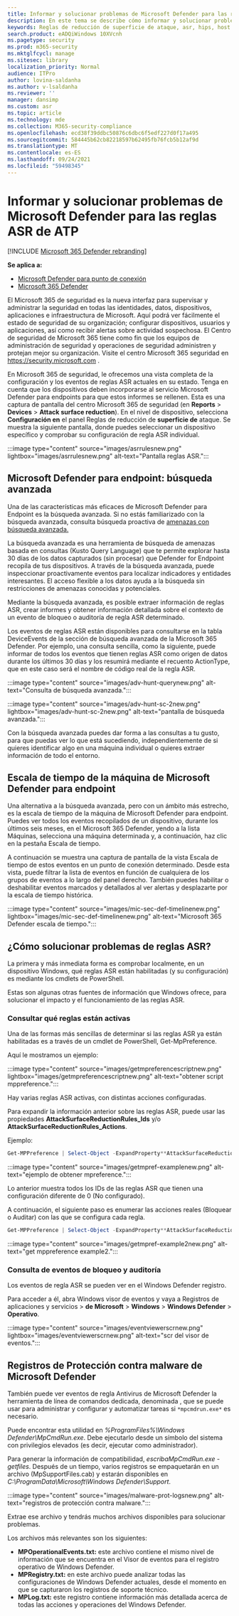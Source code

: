 ```yaml
---
title: Informar y solucionar problemas de Microsoft Defender para las reglas de ASR de punto de conexión
description: En este tema se describe cómo informar y solucionar problemas de Microsoft Defender para las reglas de ASR de punto de conexión
keywords: Reglas de reducción de superficie de ataque, asr, hips, host intrusion prevention system, protection rules, anti-exploit, antiexploit, exploit, infection prevention, microsoft defender for endpoint
search.product: eADQiWindows 10XVcnh
ms.pagetype: security
ms.prod: m365-security
ms.mktglfcycl: manage
ms.sitesec: library
localization_priority: Normal
audience: ITPro
author: lovina-saldanha
ms.author: v-lsaldanha
ms.reviewer: ''
manager: dansimp
ms.custom: asr
ms.topic: article
ms.technology: mde
ms.collection: M365-security-compliance
ms.openlocfilehash: ecd38f39ddbc50876c6dbc6f5edf227d0f17a495
ms.sourcegitcommit: 584445b62cb82218597b62495fb76fcb5b12af9d
ms.translationtype: MT
ms.contentlocale: es-ES
ms.lasthandoff: 09/24/2021
ms.locfileid: "59498345"
---
```

# <a name="report-and-troubleshoot-microsoft-defender-for-atp-asr-rules"></a>Informar y solucionar problemas de Microsoft Defender para las reglas ASR de ATP

[!INCLUDE [Microsoft 365 Defender rebranding](../../includes/microsoft-defender.md)]

**Se aplica a:**

- [Microsoft Defender para punto de conexión](https://go.microsoft.com/fwlink/?linkid=2154037)
- [Microsoft 365 Defender](https://go.microsoft.com/fwlink/?linkid=2118804)

El Microsoft 365 de seguridad es la nueva interfaz para supervisar y administrar la seguridad en todas las identidades, datos, dispositivos, aplicaciones e infraestructura de Microsoft. Aquí podrá ver fácilmente el estado de seguridad de su organización; configurar dispositivos, usuarios y aplicaciones, así como recibir alertas sobre actividad sospechosa. El Centro de seguridad de Microsoft 365 tiene como fin que los equipos de administración de seguridad y operaciones de seguridad administren y protejan mejor su organización. Visite el centro Microsoft 365 seguridad en <https://security.microsoft.com> .

En Microsoft 365 de seguridad, le ofrecemos una vista completa de la configuración y los eventos de reglas ASR actuales en su estado. Tenga en cuenta que los dispositivos deben incorporarse al servicio Microsoft Defender para endpoints para que estos informes se rellenen.
Esta es una captura de pantalla del centro Microsoft 365 de seguridad (en **Reports** \> **Devices** \> **Attack surface reduction**). En el nivel de dispositivo, selecciona **Configuración en** el panel Reglas de reducción de **superficie de** ataque. Se muestra la siguiente pantalla, donde puedes seleccionar un dispositivo específico y comprobar su configuración de regla ASR individual.

:::image type="content" source="images/asrrulesnew.png" lightbox="images/asrrulesnew.png" alt-text="Pantalla reglas ASR.":::

## <a name="microsoft-defender-for-endpoint---advanced-hunting"></a>Microsoft Defender para endpoint: búsqueda avanzada

Una de las características más eficaces de Microsoft Defender para Endpoint es la búsqueda avanzada. Si no estás familiarizado con la búsqueda avanzada, consulta búsqueda proactiva de [amenazas con búsqueda avanzada.](advanced-hunting-overview.md)

La búsqueda avanzada es una herramienta de búsqueda de amenazas basada en consultas (Kusto Query Language) que te permite explorar hasta 30 días de los datos capturados (sin procesar) que Defender for Endpoint recopila de tus dispositivos. A través de la búsqueda avanzada, puede inspeccionar proactivamente eventos para localizar indicadores y entidades interesantes. El acceso flexible a los datos ayuda a la búsqueda sin restricciones de amenazas conocidas y potenciales.

Mediante la búsqueda avanzada, es posible extraer información de reglas ASR, crear informes y obtener información detallada sobre el contexto de un evento de bloqueo o auditoría de regla ASR determinado.

Los eventos de reglas ASR están disponibles para consultarse en la tabla DeviceEvents de la sección de búsqueda avanzada de la Microsoft 365 Defender. Por ejemplo, una consulta sencilla, como la siguiente, puede informar de todos los eventos que tienen reglas ASR como origen de datos durante los últimos 30 días y los resumirá mediante el recuento ActionType, que en este caso será el nombre de código real de la regla ASR.

:::image type="content" source="images/adv-hunt-querynew.png" alt-text="Consulta de búsqueda avanzada.":::

:::image type="content" source="images/adv-hunt-sc-2new.png" lightbox="images/adv-hunt-sc-2new.png" alt-text="pantalla de búsqueda avanzada.":::

Con la búsqueda avanzada puedes dar forma a las consultas a tu gusto, para que puedas ver lo que está sucediendo, independientemente de si quieres identificar algo en una máquina individual o quieres extraer información de todo el entorno.

## <a name="microsoft-defender-for-endpoint-machine-timeline"></a>Escala de tiempo de la máquina de Microsoft Defender para endpoint

Una alternativa a la búsqueda avanzada, pero con un ámbito más estrecho, es la escala de tiempo de la máquina de Microsoft Defender para endpoint. Puedes ver todos los eventos recopilados de un dispositivo, durante los últimos seis meses, en el Microsoft 365 Defender, yendo a la lista Máquinas, selecciona una máquina determinada y, a continuación, haz clic en la pestaña Escala de tiempo.

A continuación se muestra una captura de pantalla de la vista Escala de tiempo de estos eventos en un punto de conexión determinado. Desde esta vista, puede filtrar la lista de eventos en función de cualquiera de los grupos de eventos a lo largo del panel derecho. También puedes habilitar o deshabilitar eventos marcados y detallados al ver alertas y desplazarte por la escala de tiempo histórica.

:::image type="content" source="images/mic-sec-def-timelinenew.png" lightbox="images/mic-sec-def-timelinenew.png" alt-text="Microsoft 365 Defender escala de tiempo.":::

## <a name="how-to-troubleshoot-asr-rules"></a>¿Cómo solucionar problemas de reglas ASR?

La primera y más inmediata forma es comprobar localmente, en un dispositivo Windows, qué reglas ASR están habilitadas (y su configuración) es mediante los cmdlets de PowerShell.

Estas son algunas otras fuentes de información que Windows ofrece, para solucionar el impacto y el funcionamiento de las reglas ASR.

### <a name="querying-which-rules-are-active"></a>Consultar qué reglas están activas

Una de las formas más sencillas de determinar si las reglas ASR ya están habilitadas es a través de un cmdlet de PowerShell, Get-MpPreference.

Aquí le mostramos un ejemplo:

:::image type="content" source="images/getmpreferencescriptnew.png" lightbox="images/getmpreferencescriptnew.png" alt-text="obtener script mppreference.":::

Hay varias reglas ASR activas, con distintas acciones configuradas.

Para expandir la información anterior sobre las reglas ASR, puede usar las propiedades **AttackSurfaceReductionRules_Ids** y/o **AttackSurfaceReductionRules_Actions**.

Ejemplo:

```powershell
Get-MPPreference | Select-Object -ExpandProperty**AttackSurfaceReductionRules_Ids
```

:::image type="content" source="images/getmpref-examplenew.png" alt-text="ejemplo de obtener mpreference.":::

Lo anterior muestra todos los IDs de las reglas ASR que tienen una configuración diferente de 0 (No configurado).

A continuación, el siguiente paso es enumerar las acciones reales (Bloquear o Auditar) con las que se configura cada regla.

```powershell
Get-MPPreference | Select-Object -ExpandProperty**AttackSurfaceReductionRules_Actions
```

:::image type="content" source="images/getmpref-example2new.png" alt-text="get mppreference example2.":::

### <a name="querying-blocking-and-auditing-events"></a>Consulta de eventos de bloqueo y auditoría

Los eventos de regla ASR se pueden ver en el Windows Defender registro.

Para acceder a él, abra Windows visor  de eventos y vaya a Registros de aplicaciones y servicios \> **de Microsoft** \> **Windows** \> **Windows Defender** \> **Operativo**.

:::image type="content" source="images/eventviewerscrnew.png" lightbox="images/eventviewerscrnew.png" alt-text="scr del visor de eventos.":::

## <a name="microsoft-defender-malware-protection-logs"></a>Registros de Protección contra malware de Microsoft Defender

También puede ver eventos de regla Antivirus de Microsoft Defender la herramienta de línea de comandos dedicada, denominada , que se puede usar para administrar y configurar y automatizar tareas si `*mpcmdrun.exe*` es necesario.

Puede encontrar esta utilidad en *%ProgramFiles%\Windows Defender\MpCmdRun.exe*. Debe ejecutarlo desde un símbolo del sistema con privilegios elevados (es decir, ejecutar como administrador).

Para generar la información de compatibilidad, *escribaMpCmdRun.exe -getfiles*. Después de un tiempo, varios registros se empaquetarán en un archivo (MpSupportFiles.cab) y estarán disponibles en *C:\ProgramData\Microsoft\Windows Defender\Support*.

:::image type="content" source="images/malware-prot-logsnew.png" alt-text="registros de protección contra malware.":::

Extrae ese archivo y tendrás muchos archivos disponibles para solucionar problemas.

Los archivos más relevantes son los siguientes:

- **MPOperationalEvents.txt:** este archivo contiene el mismo nivel de información que se encuentra en el Visor de eventos para el registro operativo de Windows Defender.
- **MPRegistry.txt:** en este archivo puede analizar todas las configuraciones de Windows Defender actuales, desde el momento en que se capturaron los registros de soporte técnico.
- **MPLog.txt:** este registro contiene información más detallada acerca de todas las acciones y operaciones del Windows Defender.
